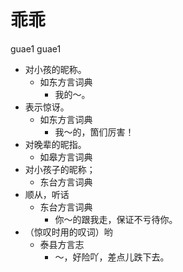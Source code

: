 







# 乖乖
guae1 guae1
+ 对小孩的昵称。
  * 如东方言词典
    - 我的～。
+ 表示惊讶。
  * 如东方言词典
    - 我～的，箇们厉害！
+ 对晚辈的昵指。
  * 如皋方言词典
+ 对小孩子的昵称；
  * 东台方言词典
+ 顺从，听话
  * 东台方言词典
    - 你～的跟我走，保证不亏待你。
+ （惊叹时用的叹词）哟
  * 泰县方言志
    - ～，好险吖，差点儿跌下去。
